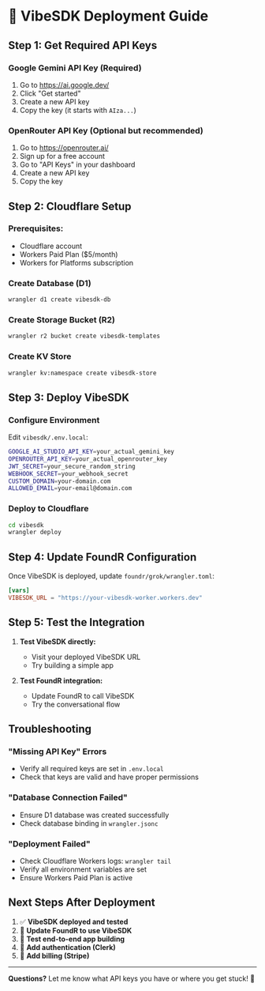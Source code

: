 # 🚀 VibeSDK Deployment Guide

## Step 1: Get Required API Keys

### **Google Gemini API Key** (Required)
1. Go to https://ai.google.dev/
2. Click "Get started"
3. Create a new API key
4. Copy the key (it starts with `AIza...`)

### **OpenRouter API Key** (Optional but recommended)
1. Go to https://openrouter.ai/
2. Sign up for a free account
3. Go to "API Keys" in your dashboard
4. Create a new API key
5. Copy the key

## Step 2: Cloudflare Setup

### **Prerequisites:**
- Cloudflare account
- Workers Paid Plan ($5/month)
- Workers for Platforms subscription

### **Create Database (D1)**
```bash
wrangler d1 create vibesdk-db
```

### **Create Storage Bucket (R2)**
```bash
wrangler r2 bucket create vibesdk-templates
```

### **Create KV Store**
```bash
wrangler kv:namespace create vibesdk-store
```

## Step 3: Deploy VibeSDK

### **Configure Environment**
Edit `vibesdk/.env.local`:
```bash
GOOGLE_AI_STUDIO_API_KEY=your_actual_gemini_key
OPENROUTER_API_KEY=your_actual_openrouter_key
JWT_SECRET=your_secure_random_string
WEBHOOK_SECRET=your_webhook_secret
CUSTOM_DOMAIN=your-domain.com
ALLOWED_EMAIL=your-email@domain.com
```

### **Deploy to Cloudflare**
```bash
cd vibesdk
wrangler deploy
```

## Step 4: Update FoundR Configuration

Once VibeSDK is deployed, update `foundr/grok/wrangler.toml`:

```toml
[vars]
VIBESDK_URL = "https://your-vibesdk-worker.workers.dev"
```

## Step 5: Test the Integration

1. **Test VibeSDK directly:**
   - Visit your deployed VibeSDK URL
   - Try building a simple app

2. **Test FoundR integration:**
   - Update FoundR to call VibeSDK
   - Try the conversational flow

## Troubleshooting

### **"Missing API Key" Errors**
- Verify all required keys are set in `.env.local`
- Check that keys are valid and have proper permissions

### **"Database Connection Failed"**
- Ensure D1 database was created successfully
- Check database binding in `wrangler.jsonc`

### **"Deployment Failed"**
- Check Cloudflare Workers logs: `wrangler tail`
- Verify all environment variables are set
- Ensure Workers Paid Plan is active

## Next Steps After Deployment

1. ✅ **VibeSDK deployed and tested**
2. 🔄 **Update FoundR to use VibeSDK**
3. 🔄 **Test end-to-end app building**
4. 🔄 **Add authentication (Clerk)**
5. 🔄 **Add billing (Stripe)**

---

**Questions?** Let me know what API keys you have or where you get stuck! 🚀
